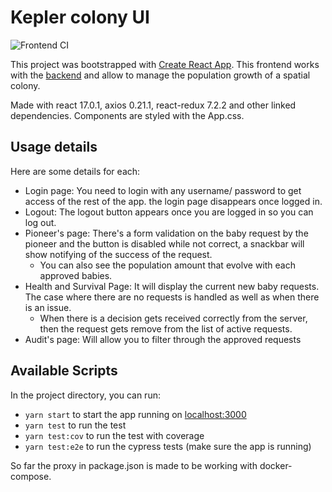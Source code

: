 # Kepler colony UI

![Frontend CI](https://github.com/sylhare/SpaceStack/workflows/Frontend%20CI/badge.svg)

This project was bootstrapped with [Create React App](https://github.com/facebook/create-react-app).
This frontend works with the [backend](../backend) and allow to manage the population growth of a spatial colony.

Made with react 17.0.1, axios 0.21.1, react-redux 7.2.2 and other linked dependencies.
Components are styled with the App.css.

## Usage details

Here are some details for each:
  - Login page: You need to login with any username/ password to get access of the rest of the app. the login page disappears once logged in.
  - Logout: The logout button appears once you are logged in so you can log out.
  - Pioneer's page: There's a form validation on the baby request by the pioneer and the button is disabled while not correct, a snackbar will show notifying of the success of the request.
      - You can also see the population amount that evolve with each approved babies.
  - Health and Survival Page: It will display the current new baby requests. The case where there are no requests is handled as well as when there is an issue.
      - When there is a decision gets received correctly from the server, then the request gets remove from the list of active requests.
  - Audit's page: Will allow you to filter through the approved requests

## Available Scripts

In the project directory, you can run:

- `yarn start` to start the app running on [localhost:3000](http://localhost:3000)
- `yarn test` to run the test
- `yarn test:cov` to run the test with coverage
- `yarn test:e2e` to run the cypress tests (make sure the app is running)

So far the proxy in package.json is made to be working with docker-compose.

